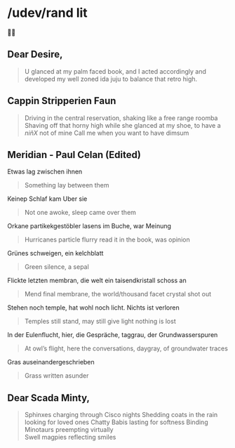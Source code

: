 # /udev/rand lit

🐇📖  

## Dear Desire,
> U glanced at my palm faced book, and I acted accordingly and developed my well zoned ida juju to balance that retro high.

## Cappin Stripperien Faun
> Driving in the central reservation, shaking like a free range roomba
> Shaving off that horny high while she glanced at my shoe, to have a *niñX* not of mine 
> Call me when you want to have dimsum

## Meridian - Paul Celan (Edited)

Etwas lag zwischen ihnen 
> Something lay between them

Keinep Schlaf kam Uber sie
> Not one awoke, sleep came over them

Orkane partikekgestöbler lasens im Buche, war Meinung
> Hurricanes particle flurry read it in the book, was opinion 

Grünes schweigen, ein kelchblatt 
> Green silence, a sepal
 
Flickte letzten membran, die welt ein taisendkristall schoss an
> Mend final membrane, the world/thousand facet crystal shot out 

Stehen noch temple, hat wohl noch licht. Nichts ist verloren
> Temples still stand, may still give light nothing is lost 


In der Eulenflucht, hier, die Gespräche, taggrau, der Grundwasserspuren
> At owl’s flight, here the conversations, daygray, of groundwater traces

Gras auseinandergeschrieben
> Grass written asunder 


## Dear Scada Minty,
> Sphinxes charging through Cisco nights
> Shedding coats in the rain looking for loved ones
> Chatty Babis lasting for softness
> Binding Minotaurs preempting virtually  
> Swell magpies reflecting smiles
